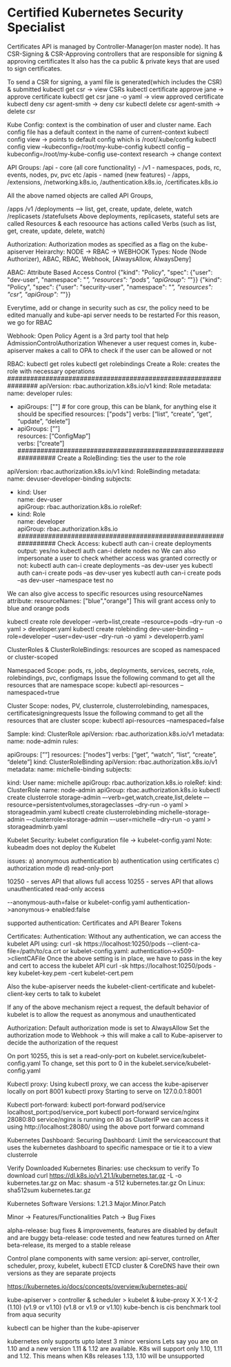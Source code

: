 # Certified Kubernetes Security Specialist


Certificates API is managed by Controller-Manager(on master node). 
It has CSR-Signing & CSR-Approving controllers that are responsible for signing & approving certificates 
It also has the ca public & private keys that are used to sign certificates.

To send a CSR for signing, a yaml file is generated(which includes the CSR) & submitted 
kubectl get csr -> view CSRs 
kubectl certificate approve jane -> approve certificate 
kubectl get csr jane -o yaml -> view approved certificate 
kubectl deny csr agent-smith -> deny csr 
kubectl delete csr agent-smith -> delete csr

Kube Config: context is the combination of user and cluster name. 
Each config file has a default context in the name of current-context 
kubectl config view -> points to default config which is /root/.kube/config 
kubectl config view –kubeconfig=/root/my-kube-config 
kubectl config –kubeconfig=/root/my-kube-config use-context research -> change context

API Groups:
/api - core (all core functionality) - /v1 - namespaces, pods, rc, events, nodes, pv, pvc etc 
/apis - named (new features) - /apps, /extensions, /networking.k8s.io, /authentication.k8s.io, /certificates.k8s.io

All the above named objects are called API Groups,

/apps   /v1     /deployments –> list, get, create, update, delete, watch /replicasets /statefulsets 
Above deployments, replicasets, stateful sets are called Resources & each resoource has actions called Verbs (such as list, get, create, update, delete, watch) 

Authorization: Authorization modes as specified as a flag on the kube-apiserver
Heirarchy: NODE -> RBAC -> WEBHOOK
Types:
Node (Node Authorizer), ABAC, RBAC, Webhook, [AlwaysAllow, AlwaysDeny]

ABAC: Attribute Based Access Control
{"kind": "Policy", "spec": {"user": "dev-user", "namespace": "*", "resources": "pods", "apiGroup": "*"}}
{"kind": "Policy", "spec": {"user": "security-user", "namespace": "*", "resources": "csr", "apiGroup": "*"}}

Everytime, add or change in security such as csr, the policy need to be edited manually and kube-api server needs to be restarted
For this reason, we go for RBAC

Webhook:
Open Policy Agent is a 3rd party tool that help AdmissionControlAuthorization
Whenever a user request comes in, kube-apiserver makes a call to OPA to check if the user can be allowed or not

RBAC: kubectl get roles kubectl get rolebindings
Create a Role: creates the role with necessary operations 
################################################################ 
apiVersion: rbac.authorization.k8s.io/v1 
kind: Role 
metadata:   
    name: developer 
rules:
- apiGroups: [""] # for core group, this can be blank, for anything else it should be specified
  resources: ["pods"]
  verbs: [“list”, “create”, “get”, “update”, “delete”]
- apiGroups: [””]   
  resources: [“ConfigMap”]   
  verbs: [“create”] 
################################################################
  Create a RoleBinding: ties the user to the role

apiVersion: rbac.authorization.k8s.io/v1 
kind: RoleBinding 
metadata:   
    name: devuser-developer-binding
subjects:
- kind: User   
  name: dev-user   
  apiGroup: rbac.authorization.k8s.io 
roleRef:   
- kind: Role   
  name: developer   
  apiGroup: rbac.authorization.k8s.io 
################################################################
Check Access: kubectl auth can-i create deployments output: yes/no 
kubectl auth can-i delete nodes no 
We can also impersonate a user to check whether access was granted correctly or not: 
kubectl auth can-i create deployments –as dev-user yes 
kubectl auth can-i create pods –as dev-user yes 
kubectl auth can-i create pods –as dev-user –namespace test no 

We can also give access to specific resources using resourceNames attribute: 
resourceNames: ["blue","orange"]
This will grant access only to blue and orange pods

kubectl create role developer –verb=list,create –resource=pods –dry-run -o yaml > developer.yaml 
kubectl create rolebinding dev-user-binding –role=developer –user=dev-user –dry-run -o yaml > developerrb.yaml

ClusterRoles & ClusterRoleBindings: resources are scoped as namespaced or cluster-scoped

Namespaced Scope: pods, rs, jobs, deployments, services, secrets, role, rolebindings, pvc, configmaps 
Issue the following command to get all the resources that are namespace scope: kubectl api-resources –namespaced=true

Cluster Scope: nodes, PV, clusterrole, clusterrolebinding, namespaces, certificatesigningrequests 
Issue the following command to get all the resources that are cluster scope: kubectl api-resources –namespaced=false

Sample:
kind: ClusterRole apiVersion: rbac.authorization.k8s.io/v1 metadata:   name: node-admin rules:

apiGroups: [””]   resources: [“nodes”]   verbs: [“get”, “watch”, “list”, “create”, “delete”]
kind: ClusterRoleBinding apiVersion: rbac.authorization.k8s.io/v1 metadata:   name: michelle-binding subjects:

kind: User   name: michelle   apiGroup: rbac.authorization.k8s.io roleRef:   kind: ClusterRole   name: node-admin   apiGroup: rbac.authorization.k8s.io
kubectl create clusterrole storage-admin –-verb=get,watch,create,list,delete –-resource=persistentvolumes,storageclasses –dry-run -o yaml > storageadmin.yaml 
kubectl create clusterrolebinding michelle-storage-admin –-clusterrole=storage-admin  –-user=michelle  –dry-run -o yaml > storageadminrb.yaml


Kubelet Security: kubelet configuration file -> kubelet-config.yaml
Note: kubeadm does not deploy the Kubelet

issues:
a) anonymous authentication
b) authentication using certificates
c) authorization mode
d) read-only-port

10250 - serves API that allows full access
10255 - serves API that allows unauthenticated read-only access

--anonymous-auth=false or kubelet-config.yaml authentication->anonymous-> enabled:false

supported authentication: Certificates and API Bearer Tokens

Certificates:
Authentication:
Without any authentication, we can access the kubelet API using:
curl -sk https://localhost:10250/pods 
--client-ca-file=/path/to/ca.crt or kubelet-config.yaml: authentication->x509->clientCAFile
Once the above setting is in place, we have to pass in the key and cert to access the kubelet API
curl -sk https://localhost:10250/pods -key kubelet-key.pem -cert kubelet-cert.pem

Also the kube-apiserver needs the kubelet-client-certificate and kubelet-client-key certs to talk to kubelet

If any of the above mechanism reject a request, the default behavior of kubelet is to allow the request as anonymous and unauthenticated

Authorization:
Default authorization mode is set to AlwaysAllow
Set the authorization mode to Webhook -> this will make a call to Kube-apiserver to decide the authorization of the request

On port 10255, this is set a read-only-port on kubelet.service/kubelet-config.yaml
To change, set this port to 0 in the kubelet.service/kubelet-config.yaml

Kubectl proxy:
Using kubectl proxy, we can access the kube-apiserver locally on port 8001
kubectl proxy
    Starting to serve on 127.0.0.1:8001

Kubectl port-forward:
kubectl port-forward pod/service localhost_port:pod/service_port
kubectl port-forward service/nginx 28080:80
service/nginx is running on 80 as ClusterIP
we can access it using http://localhost:28080/ using the above port forward command

Kubernetes Dashboard:
Securing Dashboard: Limit the serviceaccount that uses the kubernetes dashboard to specific namespace or tie it to a view clusterrole

Verify Downloaded Kubernetes Binaries:
use checksum to verify
To download curl https://dl.k8s.io/v1.21.1/kubernetes.tar.gz -L -o kubernetes.tar.gz
on Mac: shasum -a 512 kubernetes.tar.gz
On Linux: sha512sum kubernetes.tar.gz

Kubernetes Software Versions:
1.21.3
Major.Minor.Patch

Minor -> Features/Functionalities
Patch -> Bug Fixes

alpha-release: bug fixes & improvements, features are disabled by default and are buggy 
beta-release: code tested and new features turned on After beta-release, its merged to a stable release

Control plane components with same version: api-server, controller, scheduler, proxy, kubelet, kubectl 
ETCD cluster & CoreDNS have their own versions as they are separate projects 

https://kubernetes.io/docs/concepts/overview/kubernetes-api/

kube-apiserver > controller & scheduler > kubelet & kube-proxy
  X                 X-1                       X-2
(1.10)           (v1.9 or v1.10)      (v1.8 or v1.9 or v1.10)
kube-bench is cis benchmark tool from aqua security

kubectl can be higher than the kube-apiserver

kubernetes only supports upto latest 3 minor versions Lets say you are on 1.10 and a new version 1.11 & 1.12 are available. K8s will support only 1.10, 1.11 and 1.12. This means when K8s releases 1.13, 1.10 will be unsupported
